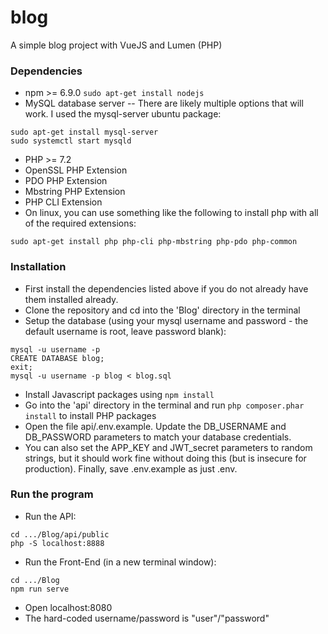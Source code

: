 # blog
A simple blog project with VueJS and Lumen (PHP)

### Dependencies
- npm >= 6.9.0 ```sudo apt-get install nodejs```
- MySQL database server
-- There are likely multiple options that will work. I used the mysql-server ubuntu package:
```
sudo apt-get install mysql-server
sudo systemctl start mysqld
```
- PHP >= 7.2
- OpenSSL PHP Extension
- PDO PHP Extension
- Mbstring PHP Extension
- PHP CLI Extension
- On linux, you can use something like the following to install php with all of the required extensions:
```
sudo apt-get install php php-cli php-mbstring php-pdo php-common
```

### Installation
- First install the dependencies listed above if you do not already have them installed already.
- Clone the repository and cd into the 'Blog' directory in the terminal
- Setup the database (using your mysql username and password - the default username is root, leave password blank):
```
mysql -u username -p
CREATE DATABASE blog;
exit;
mysql -u username -p blog < blog.sql
```
- Install Javascript packages using `npm install`
- Go into the 'api' directory in the terminal and run `php composer.phar install` to install PHP packages
- Open the file api/.env.example. Update the DB_USERNAME and DB_PASSWORD parameters to match your database credentials.
- You can also set the APP_KEY and JWT_secret parameters to random strings, but it should work fine without doing this (but is insecure for production). Finally, save .env.example as just .env.

### Run the program
- Run the API:
```
cd .../Blog/api/public
php -S localhost:8888
```
- Run the Front-End (in a new terminal window):
```
cd .../Blog
npm run serve
```
- Open localhost:8080
- The hard-coded username/password is "user"/"password"
